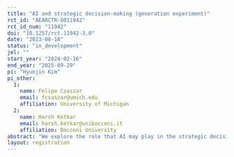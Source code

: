 ```yaml
---
title: "AI and strategic decision-making (generation experiment)"
rct_id: "AEARCTR-0011942"
rct_id_num: "11942"
doi: "10.1257/rct.11942-3.0"
date: "2023-08-18"
status: "in_development"
jel: ""
start_year: "2024-02-16"
end_year: "2025-09-29"
pi: "Hyunjin Kim"
pi_other:
  1:
    name: Felipe Csaszar
    email: fcsaszar@umich.edu
    affiliation: University of Michigan
  2:
    name: Harsh Ketkar
    email: harsh.ketkar@unibocconi.it
    affiliation: Bocconi University
abstract: "We explore the role that AI may play in the strategic decision-making process."
layout: registration
---
```



